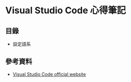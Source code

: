 Visual Studio Code 心得筆記
====

目錄
----
+ 設定語系

參考資料
---
+ [Visual Studio Code official website](https://code.visualstudio.com/)
